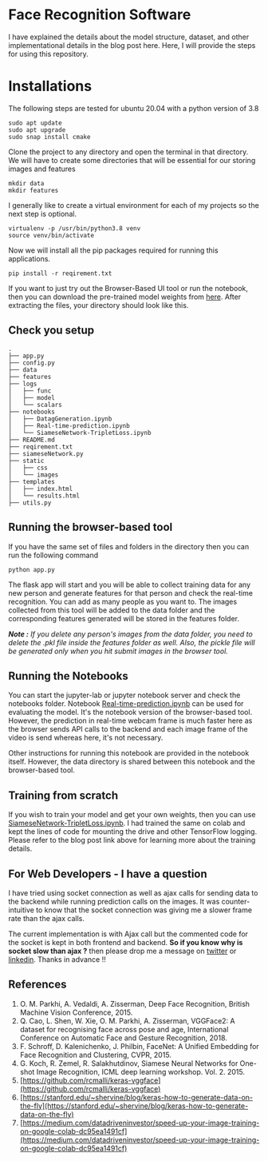 # Face Recognition Software

I have explained the details about the model structure, dataset, and other implementational details in the blog post here. Here, I will provide the steps for using this repository.

#  Installations

The following steps are tested for ubuntu 20.04 with a python version of 3.8

```
sudo apt update
sudo apt upgrade
sudo snap install cmake
```
Clone the project to any directory and open the terminal in that directory.
We will have to create some directories that will be essential for our storing images and features
```
mkdir data
mkdir features
```

I generally like to create a virtual environment for each of my projects so the next step is optional.

```
virtualenv -p /usr/bin/python3.8 venv
source venv/bin/activate
```
Now we will install all the pip packages required for running this applications. 
```
pip install -r reqirement.txt 
```
If you want to just try out the Browser-Based UI tool or run the notebook, then you can download the pre-trained model weights from [here](https://drive.google.com/file/d/1MegWliwXx2J-xHYX6iETl7hXUtLRk2sC/view?usp=sharing). After extracting the files, your directory should look like this.
## Check you setup
```
.
├── app.py
├── config.py
├── data
├── features
├── logs
│   ├── func
│   ├── model
│   └── scalars
├── notebooks
│   ├── DatagGeneration.ipynb
│   ├── Real-time-prediction.ipynb
│   └── SiameseNetwork-TripletLoss.ipynb
├── README.md
├── reqirement.txt
├── siameseNetwork.py
├── static
│   ├── css
│   └── images
├── templates
│   ├── index.html
│   └── results.html
├── utils.py
```

## Running the browser-based tool

If you have the same set of files and folders in the directory then you can run the following command
```
python app.py
```
The flask app will start and you will be able to collect training data for any new person and generate features for that person and check the real-time recognition. You can add as many people as you want to. The images collected from this tool will be added to the data folder and the corresponding features generated will be stored in the features folder.

_**Note :** If you delete any person's images from the data folder, you need to delete the .pkl file inside the features folder as well. Also, the pickle file will be generated only when you hit submit images in the browser tool._

## Running the Notebooks

You can start the jupyter-lab or jupyter notebook server and check the notebooks folder. 
Notebook [Real-time-prediction.ipynb](https://github.com/dedhiaparth98/face-recognition/blob/master/notebooks/Real-time-prediction.ipynb) can be used for evaluating the model. It's the notebook version of the browser-based tool. However, the prediction in real-time webcam frame is much faster here as the browser sends API calls to the backend and each image frame of the video is send whereas here, it's not necessary.

Other instructions for running this notebook are provided in the notebook itself. However, the data directory is shared between this notebook and the browser-based tool.

## Training from scratch

If you wish to train your model and get your own weights, then you can use [SiameseNetwork-TripletLoss.ipynb](https://github.com/dedhiaparth98/face-recognition/blob/master/notebooks/SiameseNetwork-TripletLoss.ipynb). I had trained the same on colab and kept the lines of code for mounting the drive and other TensorFlow logging. Please refer to the blog post link above for learning more about the training details.

## For Web Developers - I have a question

I have tried using socket connection as well as ajax calls for sending data to the backend while running prediction calls on the images. It was counter-intuitive to know that the socket connection was giving me a slower frame rate than the ajax calls.

The current implementation is with Ajax call but the commented code for the socket is kept in both frontend and backend. **So if you know why is socket slow than ajax ?** then please drop me a message on [twitter](https://twitter.com/Parth_dedhia98) or [linkedin](https://www.linkedin.com/in/parth-dedhia). Thanks in advance !!

## References

1. O. M. Parkhi, A. Vedaldi, A. Zisserman, Deep Face Recognition, British Machine Vision Conference, 2015.
1. Q. Cao, L. Shen, W. Xie, O. M. Parkhi, A. Zisserman, VGGFace2: A dataset for recognising face across pose and age, International Conference on Automatic Face and Gesture Recognition, 2018.
3. F. Schroff, D. Kalenichenko, J. Philbin, FaceNet: A Unified Embedding for Face Recognition and Clustering, CVPR, 2015.
4. G. Koch, R. Zemel, R. Salakhutdinov, Siamese Neural Networks for One-shot Image Recognition, ICML deep learning workshop. Vol. 2. 2015.
5. [https://github.com/rcmalli/keras-vggface](https://github.com/rcmalli/keras-vggface)
6. [https://stanford.edu/~shervine/blog/keras-how-to-generate-data-on-the-fly](https://stanford.edu/~shervine/blog/keras-how-to-generate-data-on-the-fly)
7. [https://medium.com/datadriveninvestor/speed-up-your-image-training-on-google-colab-dc95ea1491cf](https://medium.com/datadriveninvestor/speed-up-your-image-training-on-google-colab-dc95ea1491cf)
